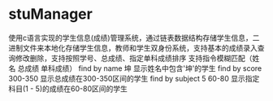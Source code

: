 # stuManager
使用c语言实现的学生信息(成绩)管理系统，通过链表数据结构存储学生信息，二进制文件来本地化存储学生信息，教师和学生双身份系统，支持基本的成绩录入查询修改删除，支持按照学号、总成绩、指定单科成绩排序
支持指令模糊匹配（姓名 总成绩 单科成绩）
find by name 坤  显示姓名中包含'坤'的学生
find by score 300-350  显示总成绩在300-350区间的学生
find by subject 5  60-80  显示指定科目(1 - 5)的成绩在60-80区间的学生
    
